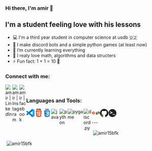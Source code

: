 ### Hi there, I'm amir 👋

## I'm a student feeling love with his lessons
- :computer:   I'm a third year student in computer science at usdb 🇩🇿 
- :robot:  I make discord bots and a simple python games (at least now)
- 🌱 I’m currently learning everything 
- 🥅 I realy love math, algorithms and data structers
- ⚡ Fun fact: 1 + 1 = 10 🤣

### Connect with me:

[<img align="left" alt="amir | LinkedIn" width="22px" src="https://cdn.jsdelivr.net/npm/simple-icons@v3/icons/linkedin.svg" />][linkedin]
[<img align="left" alt="amir | Instagram" width="22px" src="https://cdn.jsdelivr.net/npm/simple-icons@v3/icons/instagram.svg" />][instagram]
[<img align="left" alt="amir | facebook" width="22px" src="https://upload.wikimedia.org/wikipedia/commons/thumb/1/1b/Facebook_icon.svg/256px-Facebook_icon.svg.png" />][facebook]
<br />

### Languages and Tools:

[<img align="left" alt="Visual Studio Code" width="26px" src="https://raw.githubusercontent.com/github/explore/80688e429a7d4ef2fca1e82350fe8e3517d3494d/topics/visual-studio-code/visual-studio-code.png" />][webdevplaylist]
[<img align="left" alt="HTML5" width="26px" src="https://raw.githubusercontent.com/github/explore/80688e429a7d4ef2fca1e82350fe8e3517d3494d/topics/html/html.png" />][webdevplaylist]
[<img align="left" alt="CSS3" width="26px" src="https://raw.githubusercontent.com/github/explore/80688e429a7d4ef2fca1e82350fe8e3517d3494d/topics/css/css.png" />][cssplaylist]
[<img align="left" alt="java" width="26px" src="https://image.flaticon.com/icons/png/512/226/226777.png" />][cssplaylist]
[<img align="left" alt="python" width="26px" src="https://www.freepngimg.com/download/android/72537-icons-python-programming-computer-social-tutorial.png" />][jsplaylist]
[<img align="left" alt="pygame" width="50px" src="https://files.realpython.com/media/pygame-logo.e78e57db3000.png" />][webdevplaylist]
[<img align="left" alt="discord.py" width="26px" src="https://www.adityagaiki.com/assets/img/Discord.py%20Logo.png" />][webdevplaylist]
[<img align="left" alt="Git" width="26px" src="https://raw.githubusercontent.com/github/explore/80688e429a7d4ef2fca1e82350fe8e3517d3494d/topics/git/git.png" />][webdevplaylist]
[<img align="left" alt="GitHub" width="26px" src="https://raw.githubusercontent.com/github/explore/78df643247d429f6cc873026c0622819ad797942/topics/github/github.png" />][webdevplaylist]
[<img align="left" alt="Terminal" width="26px" src="https://raw.githubusercontent.com/github/explore/80688e429a7d4ef2fca1e82350fe8e3517d3494d/topics/terminal/terminal.png" />][webdevplaylist]

<br />
<br />
---
<p>&nbsp;<img align="center" src="https://github-readme-stats.vercel.app/api?username=amir15bfk&show_icons=true&title_color=ffc857&icon_color=8ac926&text_color=daf7dc&bg_color=151515&hide=["stars"]" alt="amir15bfk" /></p>
<p>&nbsp;<img align="center" src="https://github-readme-stats.vercel.app/api/top-langs/?username=amir15bfk&layout=compact&text_color=daf7dc&bg_color=151515" alt="amir15bfk" /></p>


[instagram]: https://www.instagram.com/amir.ipynb/
[linkedin]: https://www.linkedin.com/in/mohamed-amir-benbachir-2109801a6/
[facebook]: https://www.facebook.com/amir.benbacher
[webdevplaylist]:#
[jsplaylist]: #
[cssplaylist]: #
[reactplaylist]: #
